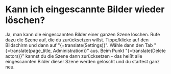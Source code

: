 # Kann ich eingescannte Bilder wieder löschen?

Ja, man kann die eingescannten Bilder einer ganzen Szene löschen. Rufe dazu die Szene auf, die du zurücksetzen willst. Tippe/klicke auf den Bildschirm und dann auf "{=translate(Settings)}". Wähle dann den Tab "{=translate(page_title, Administration)}" aus. Beim Punkt "{=translate(Delete actors)}" kannst du die Szene dann zurücksetzen - das heißt alle eingescannten Bilder dieser Szene werden gelöscht und du startest ganz neu.
